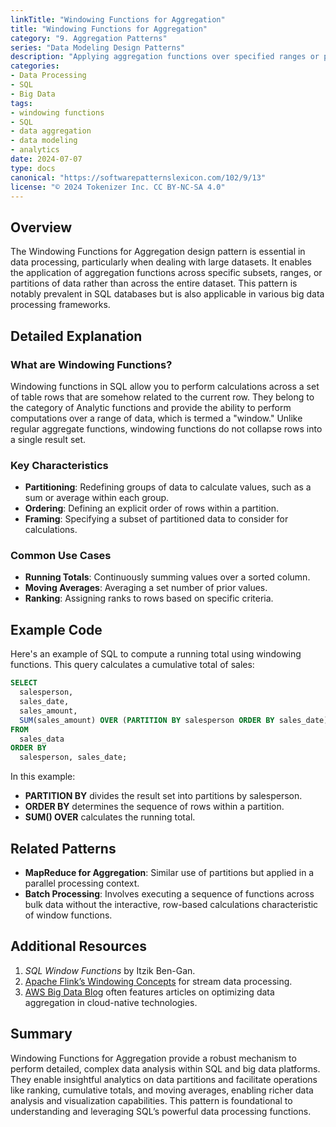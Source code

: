 ```yaml
---
linkTitle: "Windowing Functions for Aggregation"
title: "Windowing Functions for Aggregation"
category: "9. Aggregation Patterns"
series: "Data Modeling Design Patterns"
description: "Applying aggregation functions over specified ranges or partitions of data, such as using SQL window functions to calculate running totals."
categories:
- Data Processing
- SQL
- Big Data
tags:
- windowing functions
- SQL
- data aggregation
- data modeling
- analytics
date: 2024-07-07
type: docs
canonical: "https://softwarepatternslexicon.com/102/9/13"
license: "© 2024 Tokenizer Inc. CC BY-NC-SA 4.0"
---
```



## Overview

The Windowing Functions for Aggregation design pattern is essential in data processing, particularly when dealing with large datasets. It enables the application of aggregation functions across specific subsets, ranges, or partitions of data rather than across the entire dataset. This pattern is notably prevalent in SQL databases but is also applicable in various big data processing frameworks.

## Detailed Explanation

### What are Windowing Functions?

Windowing functions in SQL allow you to perform calculations across a set of table rows that are somehow related to the current row. They belong to the category of Analytic functions and provide the ability to perform computations over a range of data, which is termed a "window." Unlike regular aggregate functions, windowing functions do not collapse rows into a single result set.

### Key Characteristics

- **Partitioning**: Redefining groups of data to calculate values, such as a sum or average within each group.
- **Ordering**: Defining an explicit order of rows within a partition.
- **Framing**: Specifying a subset of partitioned data to consider for calculations.

### Common Use Cases

- **Running Totals**: Continuously summing values over a sorted column.
- **Moving Averages**: Averaging a set number of prior values.
- **Ranking**: Assigning ranks to rows based on specific criteria.

## Example Code

Here's an example of SQL to compute a running total using windowing functions. This query calculates a cumulative total of sales:

```sql
SELECT 
  salesperson,
  sales_date,
  sales_amount,
  SUM(sales_amount) OVER (PARTITION BY salesperson ORDER BY sales_date) AS running_total
FROM 
  sales_data
ORDER BY 
  salesperson, sales_date;
```

In this example:
- **PARTITION BY** divides the result set into partitions by salesperson.
- **ORDER BY** determines the sequence of rows within a partition.
- **SUM() OVER** calculates the running total.

## Related Patterns

- **MapReduce for Aggregation**: Similar use of partitions but applied in a parallel processing context.
- **Batch Processing**: Involves executing a sequence of functions across bulk data without the interactive, row-based calculations characteristic of window functions.

## Additional Resources

1. *SQL Window Functions* by Itzik Ben-Gan.
2. [Apache Flink’s Windowing Concepts](https://ci.apache.org/projects/flink/flink-docs-stable/dev/stream/operators/windows.html) for stream data processing.
3. [AWS Big Data Blog](https://aws.amazon.com/blogs/big-data) often features articles on optimizing data aggregation in cloud-native technologies.

## Summary

Windowing Functions for Aggregation provide a robust mechanism to perform detailed, complex data analysis within SQL and big data platforms. They enable insightful analytics on data partitions and facilitate operations like ranking, cumulative totals, and moving averages, enabling richer data analysis and visualization capabilities. This pattern is foundational to understanding and leveraging SQL’s powerful data processing functions.
